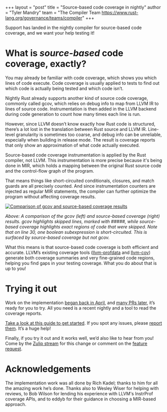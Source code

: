 +++
layout = "post"
title = "Source-based code coverage in nightly"
author = "Tyler Mandry"
team = "The Compiler Team <https://www.rust-lang.org/governance/teams/compiler>"
+++


Support has landed in the nightly compiler for source-based code coverage,
and we want your help testing it!


# What is _source-based_ code coverage, exactly?

You may already be familiar with code coverage, which shows you which lines
of code execute. Code coverage is usually applied to tests to find out which
code is actually being tested and which code isn’t.

Nightly Rust already supports another kind of source code coverage, commonly
called gcov, which relies on debug info to map from LLVM IR to lines of
source code. Instrumentation is then added in the LLVM backend during code
generation to count how many times each line is run.

However, since LLVM doesn’t know exactly how Rust code is structured, there’s
a lot lost in the translation between Rust source and LLVM IR. Line-level
granularity is sometimes too coarse, and debug info can be unreliable,
especially when building in release mode. The result is coverage reports that
only show an approximation of what code actually executed.

Source-based code coverage instrumentation is applied by the Rust compiler,
not LLVM. This instrumentation is more precise because it's being done in
MIR, which holds a mapping between the original Rust source code and the
control-flow graph of the program.

That means things like short-circuited conditionals, closures, and match
guards are all precisely counted. And since instrumentation counters are
injected as regular MIR statements, the compiler can further optimize the
program without affecting coverage results.

[![Comparison of gcov and source-based coverage results][comparison-img]][comparison-img]

_Above: A comparison of the gcov (left) and source-based coverage (right)
results. gcov highlights skipped lines, marked with #####, while source-based
coverage highlights exact regions of code that were skipped. Note that on
line 30, one boolean subexpression is short-circuited. This is surfaced by
source-based coverage but not gcov._

What this means is that source-based code coverage is both efficient and
accurate. LLVM’s existing coverage tools ([llvm-profdata] and [llvm-cov])
generate both coverage summaries and very fine-grained code regions, helping
you find gaps in your testing coverage. What you do about that is up to you!

[comparison-img]: ../../../../images/inside-rust/2020-11-12-source-based-code-coverage/comparison.png
[llvm-profdata]: https://llvm.org/docs/CommandGuide/llvm-profdata.html
[llvm-cov]: https://llvm.org/docs/CommandGuide/llvm-cov.html

# Trying it out

Work on the implementation [began back in April][MCP], and [many PRs
later][PRs], it’s ready for you to try. All you need is a recent nightly and
a tool to read the coverage reports.

[Take a look at this guide to get started][guide]. If you spot any issues,
please [report them]. It’s a huge help!

Finally, if you try it out and it works well, we’d also like to hear from
you! Come by the [Zulip stream] for this change or comment on the [feature
request].

[MCP]: https://github.com/rust-lang/compiler-team/issues/278
[PRs]: https://github.com/rust-lang/rust/pulls?q=is%3Apr+author%3Arichkadel+is%3Aclosed+closed%3A%3C2020-11-06
[guide]: https://doc.rust-lang.org/nightly/rustc/instrument-coverage.html
[report them]: https://github.com/rust-lang/rust/issues/new/choose
[Zulip stream]: https://rust-lang.zulipchat.com/#narrow/stream/233931-t-compiler.2Fmajor-changes/topic/Implement.20LLVM-compatible.20source-based.20cod.20compiler-team.23278
[feature request]: https://github.com/rust-lang/rust/issues/34701

# Acknowledgements

The implementation work was all done by Rich Kadel; thanks to him for all the
amazing work he’s done. Thanks also to Wesley Wiser for helping with reviews,
to Bob Wilson for lending his experience with LLVM's InstrProf coverage APIs,
and to eddyb for their guidance in choosing a MIR-based approach.
